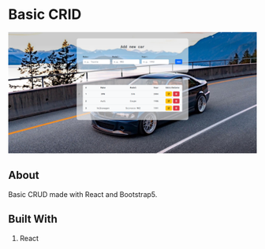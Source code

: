 # Basic CRID

![Screenshot](screenshot.png)

## About

Basic CRUD made with React and Bootstrap5.

## Built With

1. React
